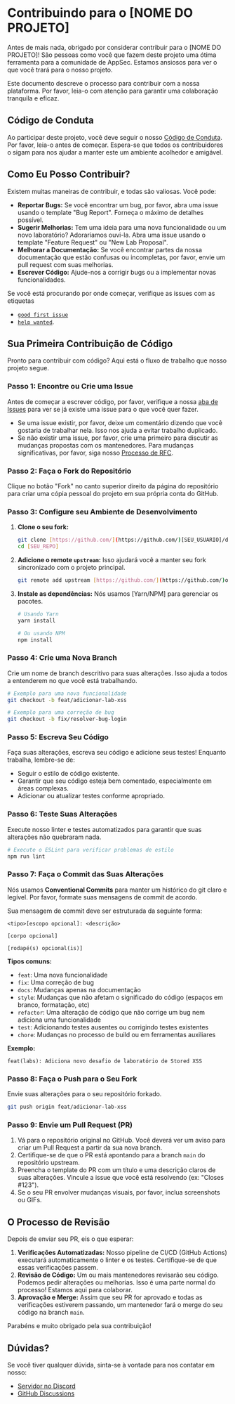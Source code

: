 # Contribuindo para o [NOME DO PROJETO]

Antes de mais nada, obrigado por considerar contribuir para o [NOME DO PROJETO]! São pessoas como você que fazem deste projeto uma ótima ferramenta para a comunidade de AppSec. Estamos ansiosos para ver o que você trará para o nosso projeto.

Este documento descreve o processo para contribuir com a nossa plataforma. Por favor, leia-o com atenção para garantir uma colaboração tranquila e eficaz.

## Código de Conduta

Ao participar deste projeto, você deve seguir o nosso [Código de Conduta](CODE_OF_CONDUCT.md). Por favor, leia-o antes de começar. Espera-se que todos os contribuidores o sigam para nos ajudar a manter este um ambiente acolhedor e amigável.

## Como Eu Posso Contribuir?

Existem muitas maneiras de contribuir, e todas são valiosas. Você pode:

* **Reportar Bugs:** Se você encontrar um bug, por favor, abra uma issue usando o template "Bug Report". Forneça o máximo de detalhes possível.
* **Sugerir Melhorias:** Tem uma ideia para uma nova funcionalidade ou um novo laboratório? Adoraríamos ouvi-la. Abra uma issue usando o template "Feature Request" ou "New Lab Proposal".
* **Melhorar a Documentação:** Se você encontrar partes da nossa documentação que estão confusas ou incompletas, por favor, envie um pull request com suas melhorias.
* **Escrever Código:** Ajude-nos a corrigir bugs ou a implementar novas funcionalidades.

Se você está procurando por onde começar, verifique as issues com as etiquetas 
* [`good first issue`](https://github.com/opiasec/documentation/labels/good%20first%20issue) 
* [`help wanted`](https://github.com/opiasec/documentation/labels/help%20wanted).

## Sua Primeira Contribuição de Código

Pronto para contribuir com código? Aqui está o fluxo de trabalho que nosso projeto segue.

### Passo 1: Encontre ou Crie uma Issue

Antes de começar a escrever código, por favor, verifique a nossa [aba de Issues](https://github.com/opiasec/documentation/issues) para ver se já existe uma issue para o que você quer fazer.

* Se uma issue existir, por favor, deixe um comentário dizendo que você gostaria de trabalhar nela. Isso nos ajuda a evitar trabalho duplicado.
* Se não existir uma issue, por favor, crie uma primeiro para discutir as mudanças propostas com os mantenedores. Para mudanças significativas, por favor, siga nosso [Processo de RFC](rfc-process.md).

### Passo 2: Faça o Fork do Repositório

Clique no botão "Fork" no canto superior direito da página do repositório para criar uma cópia pessoal do projeto em sua própria conta do GitHub.

### Passo 3: Configure seu Ambiente de Desenvolvimento

1.  **Clone o seu fork:**
    ```bash
    git clone [https://github.com/](https://github.com/)[SEU_USUARIO]/documentation.git
    cd [SEU_REPO]
    ```

2.  **Adicione o remote `upstream`:** Isso ajudará você a manter seu fork sincronizado com o projeto principal.
    ```bash
    git remote add upstream [https://github.com/](https://github.com/)opiasec/documentation.git
    ```

3.  **Instale as dependências:** Nós usamos [Yarn/NPM] para gerenciar os pacotes.
    ```bash
    # Usando Yarn
    yarn install

    # Ou usando NPM
    npm install
    ```

### Passo 4: Crie uma Nova Branch

Crie um nome de branch descritivo para suas alterações. Isso ajuda a todos a entenderem no que você está trabalhando.

```bash
# Exemplo para uma nova funcionalidade
git checkout -b feat/adicionar-lab-xss

# Exemplo para uma correção de bug
git checkout -b fix/resolver-bug-login
```

### Passo 5: Escreva Seu Código

Faça suas alterações, escreva seu código e adicione seus testes\! Enquanto trabalha, lembre-se de:

  * Seguir o estilo de código existente.
  * Garantir que seu código esteja bem comentado, especialmente em áreas complexas.
  * Adicionar ou atualizar testes conforme apropriado.

### Passo 6: Teste Suas Alterações

Execute nosso linter e testes automatizados para garantir que suas alterações não quebraram nada.

```bash
# Execute o ESLint para verificar problemas de estilo
npm run lint
```

<!-- 
```bash
# Execute todos os testes
npm run test
```
-->

### Passo 7: Faça o Commit das Suas Alterações

Nós usamos **Conventional Commits** para manter um histórico do git claro e legível. Por favor, formate suas mensagens de commit de acordo.

Sua mensagem de commit deve ser estruturada da seguinte forma:

```
<tipo>[escopo opcional]: <descrição>

[corpo opcional]

[rodapé(s) opcional(is)]
```

**Tipos comuns:**

  * `feat`: Uma nova funcionalidade
  * `fix`: Uma correção de bug
  * `docs`: Mudanças apenas na documentação
  * `style`: Mudanças que não afetam o significado do código (espaços em branco, formatação, etc)
  * `refactor`: Uma alteração de código que não corrige um bug nem adiciona uma funcionalidade
  * `test`: Adicionando testes ausentes ou corrigindo testes existentes
  * `chore`: Mudanças no processo de build ou em ferramentas auxiliares

**Exemplo:**

```
feat(labs): Adiciona novo desafio de laboratório de Stored XSS
```

### Passo 8: Faça o Push para o Seu Fork

Envie suas alterações para o seu repositório forkado.

```bash
git push origin feat/adicionar-lab-xss
```

### Passo 9: Envie um Pull Request (PR)

1.  Vá para o repositório original no GitHub. Você deverá ver um aviso para criar um Pull Request a partir da sua nova branch.
2.  Certifique-se de que o PR está apontando para a branch `main` do repositório upstream.
3.  Preencha o template do PR com um título e uma descrição claros de suas alterações. Vincule a issue que você está resolvendo (ex: "Closes \#123").
4.  Se o seu PR envolver mudanças visuais, por favor, inclua screenshots ou GIFs.

## O Processo de Revisão

Depois de enviar seu PR, eis o que esperar:

1.  **Verificações Automatizadas:** Nosso pipeline de CI/CD (GitHub Actions) executará automaticamente o linter e os testes. Certifique-se de que essas verificações passem.
2.  **Revisão de Código:** Um ou mais mantenedores revisarão seu código. Podemos pedir alterações ou melhorias. Isso é uma parte normal do processo\! Estamos aqui para colaborar.
3.  **Aprovação e Merge:** Assim que seu PR for aprovado e todas as verificações estiverem passando, um mantenedor fará o merge do seu código na branch `main`.

Parabéns e muito obrigado pela sua contribuição\!

## Dúvidas?

Se você tiver qualquer dúvida, sinta-se à vontade para nos contatar em nosso:
  * [Servidor no Discord](https://discord.gg/xAkfKHRz)
  * [GitHub Discussions](https://github.com/orgs/AppSec-Digital/discussions)